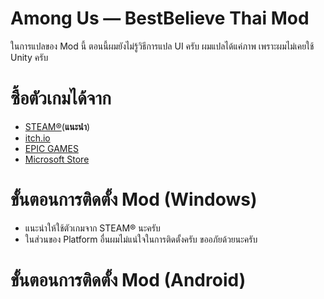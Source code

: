 # Among Us — BestBelieve Thai Mod

ในการแปลของ Mod นี้
ตอนนี้ผมยังไม่รู้วิธีการแปล UI ครับ
ผมแปลได้แค่ภาพ เพราะผมไม่เคยใช้ Unity ครับ

# ซื้อตัวเกมได้จาก
- [STEAM®](https://store.steampowered.com/app/945360/Among_Us/)(**แนะนำ**)
- [itch.io](https://innersloth.itch.io/among-us)
- [EPIC GAMES](https://www.epicgames.com/store/en-US/p/among-us)
- [Microsoft Store](https://www.microsoft.com/store/productId/9NG07QJNK38J)

# ขั้นตอนการติดตั้ง Mod (Windows)
- แนะนำให้ใช้ตัวเกมจาก STEAM® นะครับ
- ในส่วนของ Platform อื่นผมไม่แน่ใจในการติดตั้งครับ ขออภัยด้วยนะครับ

# ขั้นตอนการติดตั้ง Mod (Android)
